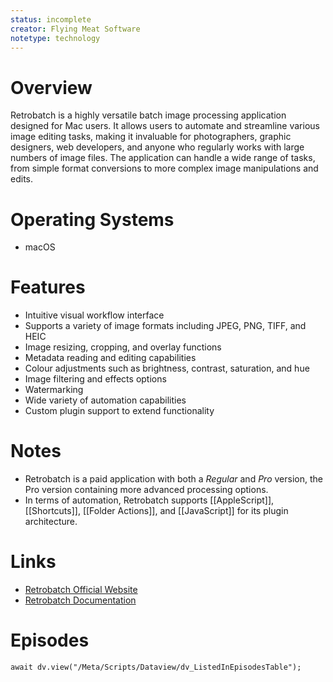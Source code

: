 ```yaml
---
status: incomplete
creator: Flying Meat Software
notetype: technology
---
```

# Overview  
Retrobatch is a highly versatile batch image processing application designed for Mac users. It allows users to automate and streamline various image editing tasks, making it invaluable for photographers, graphic designers, web developers, and anyone who regularly works with large numbers of image files. The application can handle a wide range of tasks, from simple format conversions to more complex image manipulations and edits.

# Operating Systems  
- macOS

# Features  
- Intuitive visual workflow interface
- Supports a variety of image formats including JPEG, PNG, TIFF, and HEIC
- Image resizing, cropping, and overlay functions
- Metadata reading and editing capabilities
- Colour adjustments such as brightness, contrast, saturation, and hue
- Image filtering and effects options
- Watermarking
- Wide variety of automation capabilities
- Custom plugin support to extend functionality

# Notes  
- Retrobatch is a paid application with both a *Regular* and *Pro* version, the Pro version containing more advanced processing options.
- In terms of automation, Retrobatch supports [[AppleScript]], [[Shortcuts]], [[Folder Actions]], and [[JavaScript]] for its plugin architecture.

# Links  
- [Retrobatch Official Website](https://flyingmeat.com/retrobatch/)
- [Retrobatch Documentation](https://flyingmeat.com/retrobatch/docs/)   

# Episodes
```dataviewjs
await dv.view("/Meta/Scripts/Dataview/dv_ListedInEpisodesTable");
```
	